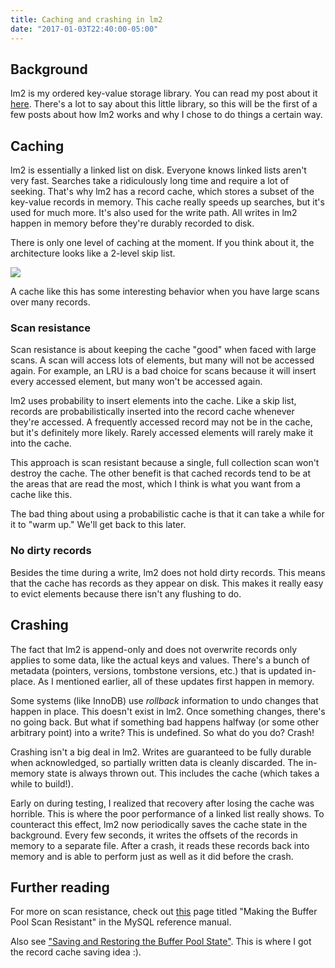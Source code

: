 ```yaml
---
title: Caching and crashing in lm2
date: "2017-01-03T22:40:00-05:00"
---
```


## Background

lm2 is my ordered key-value storage library. You can read my post about
it [here](2016/09/06/state-of-the-state-iv-lm2/). There's a lot to say
about this little library, so this will be the first of a few posts about
how lm2 works and why I chose to do things a certain way.

## Caching

lm2 is essentially a linked list on disk. Everyone knows linked lists aren't
very fast. Searches take a ridiculously long time and require a lot of
seeking. That's why lm2 has a record cache, which stores a subset of
the key-value records in memory. This cache really speeds up searches,
but it's used for much more. It's also used for the write path.
All writes in lm2 happen in memory before they're durably recorded to disk.

There is only one level of caching at the moment. If you think about it,
the architecture looks like a 2-level skip list.

![](/img/2017/01/lm2-cache.svg)

A cache like this has some interesting behavior when you have large scans
over many records.

### Scan resistance

Scan resistance is about keeping the cache "good" when faced with large
scans. A scan will access lots of elements, but many will not be accessed
again. For example, an LRU is a bad choice for scans because it will insert
every accessed element, but many won't be accessed again.

lm2 uses probability to insert elements into the cache. Like a skip list,
records are probabilistically inserted into the record cache whenever
they're accessed. A frequently accessed record may not be in the cache,
but it's definitely more likely. Rarely accessed elements will rarely
make it into the cache.

This approach is scan resistant because a single, full collection scan won't
destroy the cache. The other benefit is that cached records tend to be at
the areas that are read the most, which I think is what you want from a cache
like this.

The bad thing about using a probabilistic cache is that it can take a while
for it to "warm up." We'll get back to this later.

### No dirty records

Besides the time during a write, lm2 does not hold dirty records. This means that
the cache has records as they appear on disk. This makes it really easy to evict
elements because there isn't any flushing to do.

## Crashing

The fact that lm2 is append-only and does not overwrite records only applies to
some data, like the actual keys and values. There's a bunch of metadata (pointers,
versions, tombstone versions, etc.) that is updated in-place. As I mentioned
earlier, all of these updates first happen in memory.

Some systems (like InnoDB) use *rollback* information to undo changes that
happen in place. This doesn't exist in lm2. Once something changes, there's no
going back. But what if something bad happens halfway (or some other arbitrary point)
into a write? This is undefined. So what do you do? Crash!

Crashing isn't a big deal in lm2. Writes are guaranteed to be fully durable when
acknowledged, so partially written data is cleanly discarded. The in-memory state
is always thrown out. This includes the cache (which takes a while to build!).

Early on during testing, I realized that recovery after losing the cache was horrible.
This is where the poor performance of a linked list really shows. To counteract this
effect, lm2 now periodically saves the cache state in the background. Every few seconds,
it writes the offsets of the records in memory to a separate file. After a crash, it
reads these records back into memory and is able to perform just as well as it did
before the crash.

## Further reading

For more on scan resistance, check out [this](https://dev.mysql.com/doc/refman/5.7/en/innodb-performance-midpoint_insertion.html)
page titled "Making the Buffer Pool Scan Resistant" in the MySQL reference manual.

Also see ["Saving and Restoring the Buffer Pool State"](http://dev.mysql.com/doc/refman/5.7/en/innodb-preload-buffer-pool.html).
This is where I got the record cache saving idea :).
